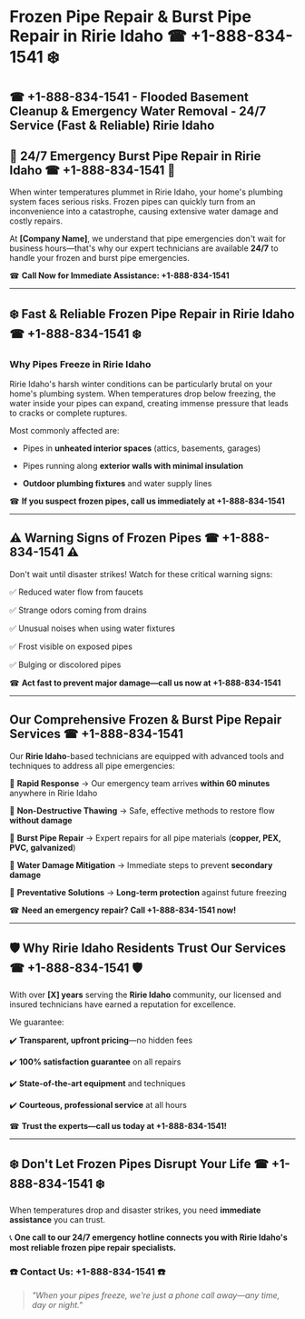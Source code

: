 # Frozen Pipe Repair & Burst Pipe Repair in Ririe Idaho ☎ +1-888-834-1541 ❄️  

## ☎ +1-888-834-1541 - Flooded Basement Cleanup & Emergency Water Removal - 24/7 Service (Fast & Reliable) Ririe Idaho

## 🚨 24/7 Emergency Burst Pipe Repair in Ririe Idaho ☎ +1-888-834-1541 🚨  

When winter temperatures plummet in Ririe Idaho, your home's plumbing system faces serious risks. Frozen pipes can quickly turn from an inconvenience into a catastrophe, causing extensive water damage and costly repairs.  

At **[Company Name]**, we understand that pipe emergencies don't wait for business hours—that's why our expert technicians are available **24/7** to handle your frozen and burst pipe emergencies.  

☎ **Call Now for Immediate Assistance: +1-888-834-1541**  

---  

## ❄️ Fast & Reliable Frozen Pipe Repair in Ririe Idaho ☎ +1-888-834-1541 ❄️  

### Why Pipes Freeze in Ririe Idaho  

Ririe Idaho's harsh winter conditions can be particularly brutal on your home's plumbing system. When temperatures drop below freezing, the water inside your pipes can expand, creating immense pressure that leads to cracks or complete ruptures.  

Most commonly affected are:  
- Pipes in **unheated interior spaces** (attics, basements, garages)  
- Pipes running along **exterior walls with minimal insulation**  
- **Outdoor plumbing fixtures** and water supply lines  

☎ **If you suspect frozen pipes, call us immediately at +1-888-834-1541**  

---  

## ⚠️ Warning Signs of Frozen Pipes ☎ +1-888-834-1541 ⚠️  

Don't wait until disaster strikes! Watch for these critical warning signs:  
✅ Reduced water flow from faucets  
✅ Strange odors coming from drains  
✅ Unusual noises when using water fixtures  
✅ Frost visible on exposed pipes  
✅ Bulging or discolored pipes  

☎ **Act fast to prevent major damage—call us now at +1-888-834-1541**  

---  

## Our Comprehensive Frozen & Burst Pipe Repair Services ☎ +1-888-834-1541  

Our **Ririe Idaho**-based technicians are equipped with advanced tools and techniques to address all pipe emergencies:  

🔹 **Rapid Response** → Our emergency team arrives **within 60 minutes** anywhere in Ririe Idaho  
🔹 **Non-Destructive Thawing** → Safe, effective methods to restore flow **without damage**  
🔹 **Burst Pipe Repair** → Expert repairs for all pipe materials (**copper, PEX, PVC, galvanized**)  
🔹 **Water Damage Mitigation** → Immediate steps to prevent **secondary damage**  
🔹 **Preventative Solutions** → **Long-term protection** against future freezing  

☎ **Need an emergency repair? Call +1-888-834-1541 now!**  

---  

## 🛡️ Why Ririe Idaho Residents Trust Our Services ☎ +1-888-834-1541 🛡️  

With over **[X] years** serving the **Ririe Idaho** community, our licensed and insured technicians have earned a reputation for excellence.  

We guarantee:  
✔️ **Transparent, upfront pricing**—no hidden fees  
✔️ **100% satisfaction guarantee** on all repairs  
✔️ **State-of-the-art equipment** and techniques  
✔️ **Courteous, professional service** at all hours  

☎ **Trust the experts—call us today at +1-888-834-1541!**  

---  

## ❄️ Don't Let Frozen Pipes Disrupt Your Life ☎ +1-888-834-1541 ❄️  

When temperatures drop and disaster strikes, you need **immediate assistance** you can trust.  

📞 **One call to our 24/7 emergency hotline connects you with Ririe Idaho's most reliable frozen pipe repair specialists.**  

### ☎️ Contact Us: +1-888-834-1541 ☎️  
> *"When your pipes freeze, we're just a phone call away—any time, day or night."*